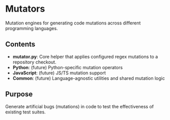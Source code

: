 # Mutators

Mutation engines for generating code mutations across different programming languages.

## Contents

- **mutator.py**: Core helper that applies configured regex mutations to a
  repository checkout.
- **Python**: (future) Python-specific mutation operators
- **JavaScript**: (future) JS/TS mutation support
- **Common**: (future) Language-agnostic utilities and shared mutation logic

## Purpose

Generate artificial bugs (mutations) in code to test the effectiveness of existing test suites.
